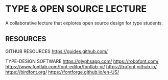 # TYPE & OPEN SOURCE LECTURE

A collaborative lecture that explores open source design for type students.


## RESOURCES

GITHUB RESOURCES
https://guides.github.com/

TYPE-DESIGN SOFTWARE
https://glyphsapp.com/
https://robofont.com/
https://www.fontlab.com/font-editor/fontlab-vi/
https://trufont.github.io/
https://birdfont.org/
https://fontforge.github.io/en-US/

